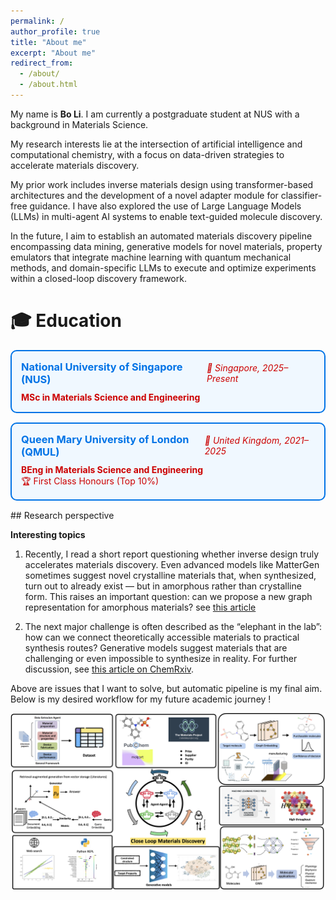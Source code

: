 ```yaml
---
permalink: /
author_profile: true
title: "About me"
excerpt: "About me"
redirect_from: 
  - /about/
  - /about.html
---
```



My name is **Bo Li**. I am currently a postgraduate student at NUS with a background in Materials Science.  

My research interests lie at the intersection of artificial intelligence and computational chemistry, with a focus on data-driven strategies to accelerate materials discovery.  

My prior work includes inverse materials design using transformer-based architectures and the development of a novel adapter module for classifier-free guidance. I have also explored the use of Large Language Models (LLMs) in multi-agent AI systems to enable text-guided molecule discovery.  

In the future, I aim to establish an automated materials discovery pipeline encompassing data mining, generative models for novel materials, property emulators that integrate machine learning with quantum mechanical methods, and domain-specific LLMs to execute and optimize experiments within a closed-loop discovery framework.  

# 🎓 Education

<div style="border: 2px solid #0073e6; border-radius: 10px; padding: 15px; margin-bottom: 15px; background-color: #f0f8ff; color: #cc0000;">
  <div style="display: flex; justify-content: space-between; align-items: center;">
    <h3 style="margin: 0; color: #0073e6;">National University of Singapore (NUS)</h3>
    <span style="font-style: italic; color: #cc0000;">📍 Singapore, 2025–Present</span>
  </div>
  <p style="margin-top: 10px; margin-bottom: 0; color: #cc0000;">
    <b>MSc in Materials Science and Engineering</b>
  </p>
</div>

<div style="border: 2px solid #0073e6; border-radius: 10px; padding: 15px; margin-bottom: 15px; background-color: #f0f8ff; color: #cc0000;">
  <div style="display: flex; justify-content: space-between; align-items: center;">
    <h3 style="margin: 0; color: #0073e6;">Queen Mary University of London (QMUL)</h3>
    <span style="font-style: italic; color: #cc0000;">📍 United Kingdom, 2021–2025</span>
  </div>
  <p style="margin-top: 10px; margin-bottom: 0; color: #cc0000;">
    <b>BEng in Materials Science and Engineering</b><br>
    🏆 First Class Honours (Top 10%)
  </p>
</div>
## Research perspective

**Interesting topics**
1. Recently, I read a short report questioning whether inverse design truly accelerates materials discovery. Even advanced models like MatterGen sometimes suggest novel crystalline materials that, when synthesized, turn out to already exist — but in amorphous rather than crystalline form. This raises an important question: can we propose a new graph representation for amorphous materials? see [this article](https://www.nature.com/articles/d41586-025-03147-9)

2. The next major challenge is often described as the “elephant in the lab”: how can we connect theoretically accessible materials to practical synthesis routes? Generative models suggest materials that are challenging or even impossible to synthesize in reality. For further discussion, see [this article on ChemRxiv](https://chemrxiv.org/engage/chemrxiv/article-details/68b1ed3623be8e43d6d76098).


Above are issues that I want to solve, but automatic pipeline is my final aim. Below is my desired workflow for my future academic journey !

![image-20250820161915563](assets/image-20250820161915563.png)
